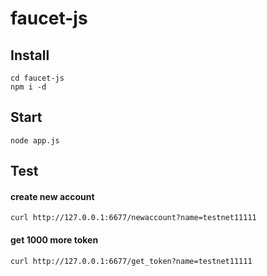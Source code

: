 # faucet-js


## Install

```
cd faucet-js
npm i -d
```

## Start

```
node app.js
```

## Test

#### create new account
```
curl http://127.0.0.1:6677/newaccount?name=testnet11111
```

#### get 1000 more token
```
curl http://127.0.0.1:6677/get_token?name=testnet11111
```
